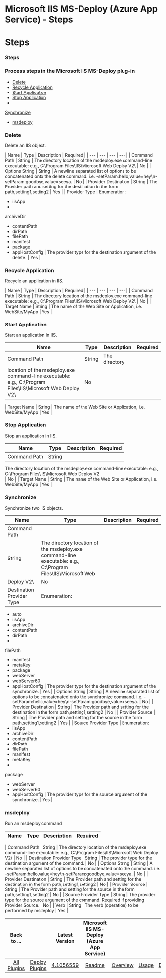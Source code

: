 
Microsoft IIS MS-Deploy (Azure App Service) - Steps
===================================================

# Steps



### Steps




 



### Process steps in the Microsoft IIS MS-Deploy plug-in


* [Delete](#delete)
* [Recycle 
Application](#recycle_application)
* [Start Application](#start_application)
* [Stop Application](#stop_application)
* 
[Synchronize](#synchronize)
* [msdeploy](#msdeploy)




### Delete


Delete an IIS object.




| Name | Type | 
Description | Required |
| --- | --- | --- | --- |
| Command Path | String | The directory location of the msdeploy.exe 
command-line executable: e.g., C:\Program Files\IIS\Microsoft Web Deploy V2\ | No |
| Options String | String | A 
newline separated list of options to be concatenated onto the delete command. i.e. 
-setParam:hello,value=hey\n-setParam:goodbye,value=seeya. | No |
| Provider Destination | String | The Provider path and
 setting for the destination in the form path,setting1,setting2 | Yes |
| Provider Type | Enumeration:
* iisApp
* 
archiveDir
* contentPath
* dirPath
* filePath
* manifest
* package
* appHostConfig
 | The provider type for the 
destination argument of the delete. | Yes |


### Recycle Application


Recycle an application in IIS.




| Name | Type
 | Description | Required |
| --- | --- | --- | --- |
| Command Path | String | The directory location of the 
msdeploy.exe command-line executable: e.g., C:\Program Files\IIS\Microsoft Web Deploy V2\ | No |
| Target Name | String 
| The name of the Web Site or Application, i.e. WebSite/MyApp | Yes |


### Start Application


Start an application in 
IIS.




| Name | Type | Description | Required |
| --- | --- | --- | --- |
| Command Path | String | The directory 
location of the msdeploy.exe command-line executable: e.g., C:\Program Files\IIS\Microsoft Web Deploy V2\ | No |
| 
Target Name | String | The name of the Web Site or Application, i.e. WebSite/MyApp | Yes |


### Stop Application


Stop
 an application in IIS.




| Name | Type | Description | Required |
| --- | --- | --- | --- |
| Command Path | String |
 The directory location of the msdeploy.exe command-line executable: e.g., C:\Program Files\IIS\Microsoft Web Deploy V2\
 | No |
| Target Name | String | The name of the Web Site or Application, i.e. WebSite/MyApp | Yes |


### Synchronize



Synchronize two IIS objects.




| Name | Type | Description | Required |
| --- | --- | --- | --- |
| Command Path | 
String | The directory location of the msdeploy.exe command-line executable: e.g., C:\Program Files\IIS\Microsoft Web 
Deploy V2\ | No |
| Destination Provider Type | Enumeration:
* auto
* iisApp
* archiveDir
* contentPath
* dirPath
* 
filePath
* manifest
* metaKey
* package
* webServer
* webServer60
* appHostConfig
 | The provider type for the 
destination argument of the synchronize. | Yes |
| Options String | String | A newline separated list of options to be 
concatenated onto the synchronize command. i.e. -setParam:hello,value=hey\n-setParam:goodbye,value=seeya. | No |
| 
Provider Destination | String | The Provider path and setting for the destination in the form path,setting1,setting2 | 
No |
| Provider Source | String | The Provider path and setting for the source in the form path,setting1,setting2 | Yes 
|
| Source Provider Type | Enumeration:
* iisApp
* archiveDir
* contentPath
* dirPath
* filePath
* manifest
* metaKey
* 
package
* webServer
* webServer60
* appHostConfig
 | The provider type for the source argument of the synchronize. | Yes
 |


### msdeploy


Run an msdeploy command




| Name | Type | Description | Required |
| --- | --- | --- | --- |
| 
Command Path | String | The directory location of the msdeploy.exe command-line executable: e.g., C:\Program 
Files\IIS\Microsoft Web Deploy V2\ | No |
| Destination Provider Type | String | The provider type for the destination 
argument of the command. | No |
| Options String | String | A newline separated list of options to be concatenated onto 
the command. i.e. -setParam:hello,value=hey\n-setParam:goodbye,value=seeya. | No |
| Provider Destination | String | The
 Provider path and setting for the destination in the form path,setting1,setting2 | No |
| Provider Source | String | 
The Provider path and setting for the source in the form path,setting1,setting2 | No |
| Source Provider Type | String |
 The provider type for the source argument of the command. Required if providing Provider Source. | No |
| Verb | String
 | The verb (operation) to be performed by msdeploy | Yes |





|Back to ...||Latest Version|Microsoft IIS MS-Deploy (Azure App Service) ||||
| :---: | :---: | :---: | :---: | :---: | :---: | :---: |
|[All Plugins](../../index.md)|[Deploy Plugins](../README.md)|[4.1056559](https://raw.githubusercontent.com/UrbanCode/IBM-UCD-PLUGINS/main/files/IIS-MSDeploy/IIS-MSDeploy-4.1056559.zip)|[Readme](README.md)|[Overview](overview.md)|[Usage](usage.md)|[Downloads](downloads.md)|
